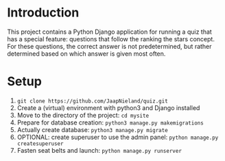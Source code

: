 # Introduction
This project contains a Python Django application for running a quiz that has a special feature: questions that follow the ranking the stars concept. For these questions, the correct answer is not predetermined, but rather determined based on which answer is given most often.

# Setup
1. `git clone https://github.com/JaapNieland/quiz.git` 
2. Create a (virtual) environment with python3 and Django installed
3. Move to the directory of the project: `cd mysite`
4. Prepare for database creation: `python3 manage.py makemigrations`
5. Actually create database: `python3 manage.py migrate`
6. OPTIONAL: create superuser to use the admin panel: `python manage.py createsuperuser` 
7. Fasten seat belts and launch: `python manage.py runserver` 
